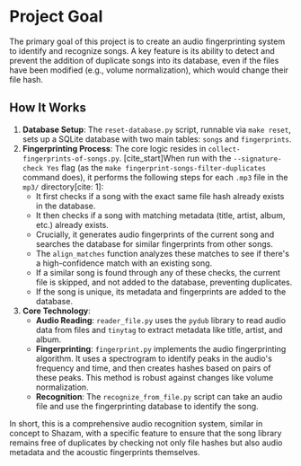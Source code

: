 # Project Goal

The primary goal of this project is to create an audio fingerprinting system to identify and recognize songs. A key feature is its ability to detect and prevent the addition of duplicate songs into its database, even if the files have been modified (e.g., volume normalization), which would change their file hash.

## How It Works

1. **Database Setup**: The `reset-database.py` script, runnable via `make reset`, sets up a SQLite database with two main tables: `songs` and `fingerprints`.
2. **Fingerprinting Process**: The core logic resides in `collect-fingerprints-of-songs.py`. [cite_start]When run with the `--signature-check Yes` flag (as the `make fingerprint-songs-filter-duplicates` command does), it performs the following steps for each `.mp3` file in the `mp3/` directory[cite: 1]:
    * It first checks if a song with the exact same file hash already exists in the database.
    * It then checks if a song with matching metadata (title, artist, album, etc.) already exists.
    * Crucially, it generates audio fingerprints of the current song and searches the database for similar fingerprints from other songs.
    * The `align_matches` function analyzes these matches to see if there's a high-confidence match with an existing song.
    * If a similar song is found through any of these checks, the current file is skipped, and not added to the database, preventing duplicates.
    * If the song is unique, its metadata and fingerprints are added to the database.
3. **Core Technology**:
    * **Audio Reading**: `reader_file.py` uses the `pydub` library to read audio data from files and `tinytag` to extract metadata like title, artist, and album.
    * **Fingerprinting**: `fingerprint.py` implements the audio fingerprinting algorithm. It uses a spectrogram to identify peaks in the audio's frequency and time, and then creates hashes based on pairs of these peaks. This method is robust against changes like volume normalization.
    * **Recognition**: The `recognize_from_file.py` script can take an audio file and use the fingerprinting database to identify the song.

In short, this is a comprehensive audio recognition system, similar in concept to Shazam, with a specific feature to ensure that the song library remains free of duplicates by checking not only file hashes but also audio metadata and the acoustic fingerprints themselves.
